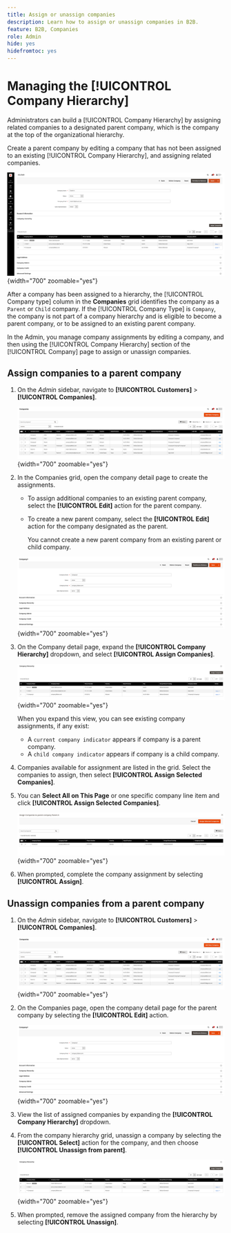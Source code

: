 ```yaml
---
title: Assign or unassign companies
description: Learn how to assign or unassign companies in B2B.
feature: B2B, Companies
role: Admin
hide: yes
hidefromtoc: yes
---
```


# Managing the [!UICONTROL Company Hierarchy]

Administrators can build a [!UICONTROL Company Hierarchy] by assigning related companies to a designated parent company, which is the company at the top of the organizational hierarchy.

Create a parent company by editing a company that has not been assigned to an existing [!UICONTROL Company Hierarchy], and assigning related companies.

![Company Hierarchy Grid](./assets/company-detail-view.png){width="700" zoomable="yes"}

After a company has been assigned to a hierarchy, the [!UICONTROL Company type] column in the **Companies** grid identifies the company as  a `Parent` or  `Child` company.  If the [!UICONTROL Company Type] is `Company`, the company is not part of a company hierarchy and is eligible to become a parent company, or to be assigned to an existing parent company.

In the Admin, you manage company assignments by editing a company, and then using the [!UICONTROL Company Hierarchy] section of the [!UICONTROL Company] page to assign or unassign companies.

## Assign companies to a parent company

1. On the _Admin_ sidebar, navigate to **[!UICONTROL Customers]** > **[!UICONTROL Companies]**.

    ![Companies Grid](./assets/companies-grid-view.png){width="700" zoomable="yes"}

1. In the Companies grid, open the company detail page to create the assignments.

   - To assign additional companies to an existing parent company, select the **[!UICONTROL Edit]** action for the parent company.
   - To create a new parent company, select the **[!UICONTROL Edit]** action for the company designated as the parent.
   
     You cannot create a new parent company from an existing parent or child company.

    ![New Company](./assets/company-update.png){width="700" zoomable="yes"}

1. On the Company detail page, expand the **[!UICONTROL Company Hierarchy]** dropdown, and select **[!UICONTROL Assign Companies]**.

    ![New Company](./assets/company-hierarchy-grid.png){width="700" zoomable="yes"}

    When you expand this view, you can see existing company assignments, if any exist:
    
    - A `current company indicator` appears if company is a parent company.
    - A `child company indicator` appears if company is a child company.

1. Companies available for assignment are listed in the grid. Select the companies to assign, then select **[!UICONTROL Assign Selected Companies]**.

1. You can **Select All on This Page** or one specific company line item and click **[!UICONTROL Assign Selected Companies]**.

    ![New Company](./assets/assign-selected-companies.png){width="700" zoomable="yes"}

1. When prompted, complete the company assignment by selecting **[!UICONTROL Assign]**.

## Unassign companies from a parent company

1. On the _Admin_ sidebar, navigate to **[!UICONTROL Customers]** > **[!UICONTROL Companies]**.

    ![Companies Grid](./assets/companies-grid-view.png){width="700" zoomable="yes"}

1. On the Companies page, open the company detail page for the parent company by selecting the **[!UICONTROL Edit]** action.

    ![New Company](./assets/company-update.png){width="700" zoomable="yes"}

1. View the list of assigned companies by expanding the **[!UICONTROL Company Hierarchy]** dropdown.

1. From the company hierarchy grid, unassign a company by selecting the **[!UICONTROL Select]** action for the company, and then choose **[!UICONTROL Unassign from parent]**.

    ![New Company](./assets/company-hierarchy-grid.png){width="700" zoomable="yes"}

1. When prompted, remove the assigned company from the hierarchy by selecting **[!UICONTROL Unassign]**.
